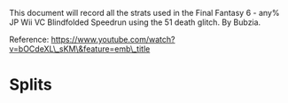 This document will record all the strats used in the Final Fantasy 6 -
any% JP Wii VC Blindfolded Speedrun using the 51 death glitch. By
Bubzia.

Reference:
https://www.youtube.com/watch?v=bOCdeXL\_sKM\&feature=emb\_title

# Splits

